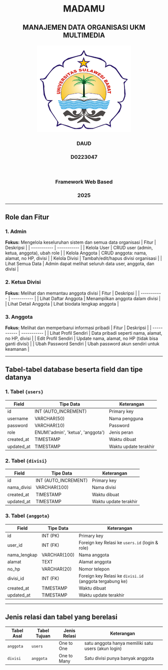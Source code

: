 # <p align="center" style="margin-bottom: 0px;">MADAMU</p>
## <p align="center" style="margin-top: 0;">MANAJEMEN DATA ORGANISASI UKM MULTIMEDIA</p>

<p align="center">
  <img src="LOGO-UNSULBAR.png" width="300" alt="Deskripsi gambar" />
</p>

### <p align="center">DAUD</p>
### <p align="center">D0223047</p></br>
### <p align="center">Framework Web Based</p>
### <p align="center">2025</p>

---
## Role dan Fitur
### 1. Admin
**Fokus:** Mengelola keseluruhan sistem dan semua data organisasi
| Fitur | Deskripsi |
| ----------- | ----------- |
| Kelola User | CRUD user (admin, ketua, anggota), ubah role |
| Kelola Anggota | CRUD anggota: nama, alamat, no HP, divisi |
| Kelola Divisi | Tambah/edit/hapus divisi organisasi |
| Lihat Semua Data | Admin dapat melihat seluruh data user, anggota, dan divisi |

### 2. Ketua Divisi
**Fokus:** Melihat dan memantau anggota divisi
| Fitur | Deskripsi |
| ----------- | ----------- |
| Lihat Daftar Anggota | Menampilkan anggota dalam divisi |
| Lihat Detail Anggota | Lihat biodata lengkap anggota |

### 3. Anggota
**Fokus:** Melihat dan memperbarui informasi pribadi
| Fitur | Deskripsi |
| ----------- | ----------- |
| Lihat Profil Sendiri | Data pribadi seperti nama, alamat, no HP, divisi |
| Edit Profil Sendiri | Update nama, alamat, no HP (tidak bisa ganti divisi) |
| Ubah Password Sendiri | Ubah password akun sendiri untuk keamanan |

---
## Tabel-tabel database beserta field dan tipe datanya

### 1. Tabel ```{users}```
| Field | Tipe Data | Keterangan |
| ----------- | ------------- | ---------- |
| id | INT (AUTO\_INCREMENT) | Primary key |
| username | VARCHAR(50) | Nama pengguna |
| password | VARCHAR(10) | Password |
| role | ENUM('admin', 'ketua', 'anggota') | Jenis peran |
| created\_at | TIMESTAMP | Waktu dibuat |
| updated\_at | TIMESTAMP | Waktu update terakhir |


### 2. Tabel ```{divisi}```
| Field | Tipe Data | Keterangan |
| ----------- | ----------- | ----------- |
| id | INT (AUTO\_INCREMENT) | Primary key |
| nama\_divisi | VARCHAR(100) | Nama divisi |
| created\_at | TIMESTAMP |  Waktu dibuat |
| updated\_at | TIMESTAMP | Waktu update terakhir |


### 3. Tabel ```{anggota}```
| Field | Tipe Data | Keterangan |
| ----------- | ----------- | ----------- |
| id | INT (PK) | Primary key |
| user\_id | INT (FK) | Foreign key Relasi ke `users.id` (login & role) |
| nama\_lengkap | VARCHAR(100) | Nama anggota |
| alamat | TEXT | Alamat anggota |
| no\_hp | VARCHAR(20)  | Nomor telepon |
| divisi\_id | INT (FK) | Foreign key Relasi ke `divisi.id` (anggota tergabung ke) |
| created\_at | TIMESTAMP | Waktu dibuat |
| updated\_at | TIMESTAMP | Waktu update terakhir |


---
## Jenis relasi dan tabel yang berelasi
| Tabel Asal | Tabel Tujuan | Jenis Relasi | Keterangan |
| ----------- | ----------- | ----------- | ----------- |
| `anggota`  | `users` | One to One | satu anggota hanya memiliki satu users (akun login)
| `divisi` | `anggota` | One to Many | Satu divisi punya banyak anggota 
